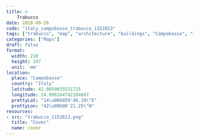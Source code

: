 ```yaml
---
title: > 
    Trabucco
date: 2018-09-26
code: "italy_campobasso_trabucco_1152813"
tags: ["trabucco", "map", "architecture", "buildings", "Campobasso", "Italy"]
categories: ["Maps"]
draft: false
format:
  width: 210
  height: 297
  unit: 'mm'
location:
  place: "Campobasso"
  country: "Italy"
  latitude: 42.0059035531725
  longitude: 14.996164742284847
  prettyLat: "14\u00b059'46.19\"E"
  prettyLon: "42\u00b00'21.25\"N"
resources:
- src: "trabucco_1152813.png"
  title: "Cover"
  name: cover
---
```

